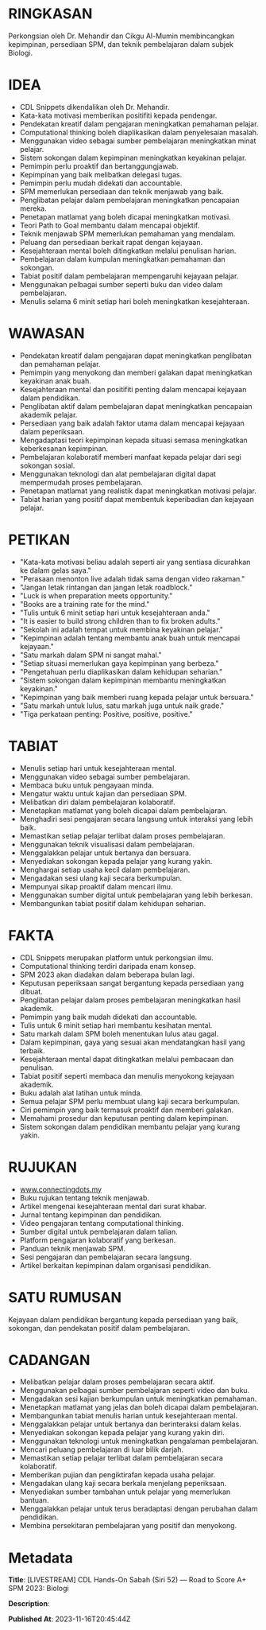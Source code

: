 # RINGKASAN
Perkongsian oleh Dr. Mehandir dan Cikgu Al-Mumin membincangkan kepimpinan, persediaan SPM, dan teknik pembelajaran dalam subjek Biologi.

# IDEA
- CDL Snippets dikendalikan oleh Dr. Mehandir.
- Kata-kata motivasi memberikan positifiti kepada pendengar.
- Pendekatan kreatif dalam pengajaran meningkatkan pemahaman pelajar.
- Computational thinking boleh diaplikasikan dalam penyelesaian masalah.
- Menggunakan video sebagai sumber pembelajaran meningkatkan minat pelajar.
- Sistem sokongan dalam kepimpinan meningkatkan keyakinan pelajar.
- Pemimpin perlu proaktif dan bertanggungjawab.
- Kepimpinan yang baik melibatkan delegasi tugas.
- Pemimpin perlu mudah didekati dan accountable.
- SPM memerlukan persediaan dan teknik menjawab yang baik.
- Penglibatan pelajar dalam pembelajaran meningkatkan pencapaian mereka.
- Penetapan matlamat yang boleh dicapai meningkatkan motivasi.
- Teori Path to Goal membantu dalam mencapai objektif.
- Teknik menjawab SPM memerlukan pemahaman yang mendalam.
- Peluang dan persediaan berkait rapat dengan kejayaan.
- Kesejahteraan mental boleh ditingkatkan melalui penulisan harian.
- Pembelajaran dalam kumpulan meningkatkan pemahaman dan sokongan.
- Tabiat positif dalam pembelajaran mempengaruhi kejayaan pelajar.
- Menggunakan pelbagai sumber seperti buku dan video dalam pembelajaran.
- Menulis selama 6 minit setiap hari boleh meningkatkan kesejahteraan.

# WAWASAN
- Pendekatan kreatif dalam pengajaran dapat meningkatkan penglibatan dan pemahaman pelajar.
- Pemimpin yang menyokong dan memberi galakan dapat meningkatkan keyakinan anak buah.
- Kesejahteraan mental dan positifiti penting dalam mencapai kejayaan dalam pendidikan.
- Penglibatan aktif dalam pembelajaran dapat meningkatkan pencapaian akademik pelajar.
- Persediaan yang baik adalah faktor utama dalam mencapai kejayaan dalam peperiksaan.
- Mengadaptasi teori kepimpinan kepada situasi semasa meningkatkan keberkesanan kepimpinan.
- Pembelajaran kolaboratif memberi manfaat kepada pelajar dari segi sokongan sosial.
- Menggunakan teknologi dan alat pembelajaran digital dapat mempermudah proses pembelajaran.
- Penetapan matlamat yang realistik dapat meningkatkan motivasi pelajar.
- Tabiat harian yang positif dapat membentuk keperibadian dan kejayaan pelajar.

# PETIKAN
- "Kata-kata motivasi beliau adalah seperti air yang sentiasa dicurahkan ke dalam gelas saya."
- "Perasaan menonton live adalah tidak sama dengan video rakaman."
- "Jangan letak rintangan dan jangan letak roadblock."
- "Luck is when preparation meets opportunity."
- "Books are a training rate for the mind."
- "Tulis untuk 6 minit setiap hari untuk kesejahteraan anda."
- "It is easier to build strong children than to fix broken adults."
- "Sekolah ini adalah tempat untuk membina keyakinan pelajar."
- "Kepimpinan adalah tentang membantu anak buah untuk mencapai kejayaan."
- "Satu markah dalam SPM ni sangat mahal."
- "Setiap situasi memerlukan gaya kepimpinan yang berbeza."
- "Pengetahuan perlu diaplikasikan dalam kehidupan seharian."
- "Sistem sokongan dalam kepimpinan membantu meningkatkan keyakinan."
- "Kepimpinan yang baik memberi ruang kepada pelajar untuk bersuara."
- "Satu markah untuk lulus, satu markah juga untuk naik grade."
- "Tiga perkataan penting: Positive, positive, positive."

# TABIAT
- Menulis setiap hari untuk kesejahteraan mental.
- Menggunakan video sebagai sumber pembelajaran.
- Membaca buku untuk pengayaan minda.
- Mengatur waktu untuk kajian dan persediaan SPM.
- Melibatkan diri dalam pembelajaran kolaboratif.
- Menetapkan matlamat yang boleh dicapai dalam pembelajaran.
- Menghadiri sesi pengajaran secara langsung untuk interaksi yang lebih baik.
- Memastikan setiap pelajar terlibat dalam proses pembelajaran.
- Menggunakan teknik visualisasi dalam pembelajaran.
- Menggalakkan pelajar untuk bertanya dan bersuara.
- Menyediakan sokongan kepada pelajar yang kurang yakin.
- Menghargai setiap usaha kecil dalam pembelajaran.
- Mengadakan sesi ulang kaji secara berkumpulan.
- Mempunyai sikap proaktif dalam mencari ilmu.
- Menggunakan sumber digital untuk pembelajaran yang lebih berkesan.
- Membangunkan tabiat positif dalam kehidupan seharian.

# FAKTA
- CDL Snippets merupakan platform untuk perkongsian ilmu.
- Computational thinking terdiri daripada enam konsep.
- SPM 2023 akan diadakan dalam beberapa bulan lagi.
- Keputusan peperiksaan sangat bergantung kepada persediaan yang dibuat.
- Penglibatan pelajar dalam proses pembelajaran meningkatkan hasil akademik.
- Pemimpin yang baik mudah didekati dan accountable.
- Tulis untuk 6 minit setiap hari membantu kesihatan mental.
- Satu markah dalam SPM boleh menentukan lulus atau gagal.
- Dalam kepimpinan, gaya yang sesuai akan mendatangkan hasil yang terbaik.
- Kesejahteraan mental dapat ditingkatkan melalui pembacaan dan penulisan.
- Tabiat positif seperti membaca dan menulis menyokong kejayaan akademik.
- Buku adalah alat latihan untuk minda.
- Semua pelajar SPM perlu membuat ulang kaji secara berkumpulan.
- Ciri pemimpin yang baik termasuk proaktif dan memberi galakan.
- Memahami prosedur dan keputusan penting dalam kepimpinan.
- Sistem sokongan dalam pendidikan membantu pelajar yang kurang yakin.

# RUJUKAN
- www.connectingdots.my
- Buku rujukan tentang teknik menjawab.
- Artikel mengenai kesejahteraan mental dari surat khabar.
- Jurnal tentang kepimpinan dan pendidikan.
- Video pengajaran tentang computational thinking.
- Sumber digital untuk pembelajaran dalam talian.
- Platform pengajaran kolaboratif yang berkesan.
- Panduan teknik menjawab SPM.
- Sesi pengajaran dan pembelajaran secara langsung.
- Artikel berkaitan kepimpinan dalam organisasi pendidikan.

# SATU RUMUSAN
Kejayaan dalam pendidikan bergantung kepada persediaan yang baik, sokongan, dan pendekatan positif dalam pembelajaran.

# CADANGAN
- Melibatkan pelajar dalam proses pembelajaran secara aktif.
- Menggunakan pelbagai sumber pembelajaran seperti video dan buku.
- Mengadakan sesi kajian berkumpulan untuk meningkatkan pemahaman.
- Menetapkan matlamat yang jelas dan boleh dicapai dalam pembelajaran.
- Membangunkan tabiat menulis harian untuk kesejahteraan mental.
- Menggalakkan pelajar untuk bertanya dan berinteraksi dalam kelas.
- Menyediakan sokongan kepada pelajar yang kurang yakin diri.
- Menggunakan teknologi untuk meningkatkan pengalaman pembelajaran.
- Mencari peluang pembelajaran di luar bilik darjah.
- Memastikan setiap pelajar terlibat dalam pembelajaran secara kolaboratif.
- Memberikan pujian dan pengiktirafan kepada usaha pelajar.
- Mengadakan ulang kaji secara berkala menjelang peperiksaan.
- Menyediakan sumber tambahan untuk pelajar yang memerlukan bantuan.
- Menggalakkan pelajar untuk terus beradaptasi dengan perubahan dalam pendidikan.
- Membina persekitaran pembelajaran yang positif dan menyokong.

# Metadata
**Title**: [LIVESTREAM] CDL Hands-On Sabah (Siri 52) — Road to Score A+ SPM 2023: Biologi

**Description**: 

**Published At**: 2023-11-16T20:45:44Z
